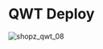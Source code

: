 # QWT Deploy

![shopz_qwt_08](https://github.com/user-attachments/assets/ad3d28b4-a806-4efb-825b-c0dde25ef8e1)


